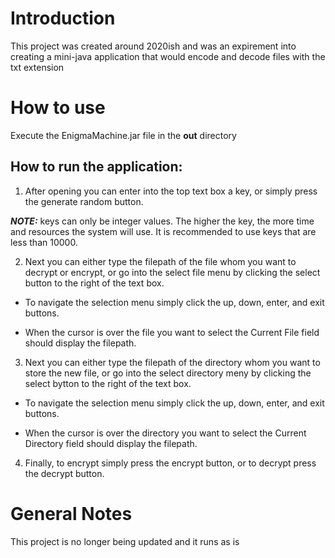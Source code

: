 # Introduction

This project was created around 2020ish and was an expirement into creating a mini-java application that would encode and decode files with the txt extension

# How to use

Execute the EnigmaMachine.jar file in the **out** directory

## How to run the application:

1. After opening you can enter into the top text box a key, or simply press the generate random button. 

***NOTE:*** keys can only be integer values. The higher the key, the more time and resources the system will use. It is recommended to use keys that are less than 10000.

2. Next you can either type the filepath of the file whom you want to decrypt or encrypt, or go into the select file menu by clicking the select button to the right of the text box.

  - To navigate the selection menu simply click the up, down, enter, and exit buttons. 

  - When the cursor is over the file you want to select the Current File field should display the filepath.

3. Next you can either type the filepath of the directory whom you want to store the new file, or go into the select directory meny by clicking the select bytton to the right of the text box.

  - To navigate the selection menu simply click the up, down, enter, and exit buttons. 

  - When the cursor is over the directory you want to select the Current Directory field should display the filepath.

4. Finally, to encrypt simply press the encrypt button, or to decrypt press the decrypt button.



# General Notes

This project is no longer being updated and it runs as is
